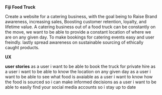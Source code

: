 **Fiji Food Truck**

Create a website for a catering business, with the goal being to  Raise Brand awareness, increasing sales, Boosting customer retention, loyalty, and lifetime value. A catering business out of a food truck can be constantly on the move, we want to be able to provide a constant location of where we are on any given day. To make bookings for catering events easy and user freindly. lastly spread awareness on sustainable sourcing of ethically caught products.

**UX**

**user stories**
as a user i want to be able to book the truck for private hire
as a user i want to be able to know the location on any given day
as a user i want to be able to see what food is avaiable 
as a user i want to know how the food is sourced so i can make informed decisions
as a user i want to be able to easily find your social media accounts so i stay up to date  